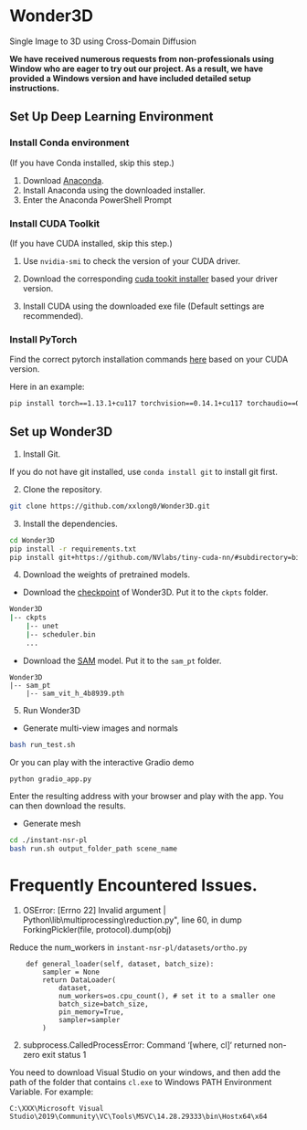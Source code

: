 # Wonder3D 
Single Image to 3D using Cross-Domain Diffusion

**We have received numerous requests from non-professionals using Window who are eager to try out our project. 
As a result, we have provided a Windows version and have included detailed setup instructions.**

## Set Up Deep Learning Environment

### Install Conda environment
(If you have Conda installed, skip this step.)

1. Download [Anaconda](https://www.anaconda.com/download#downloads).
2. Install Anaconda using the downloaded installer.
3. Enter the Anaconda PowerShell Prompt


### Install CUDA Toolkit
(If you have CUDA installed, skip this step.)

1. Use  ``nvidia-smi`` to check the version of your CUDA driver. 
2. Download the corresponding [cuda tookit installer](https://developer.nvidia.com/cuda-toolkit-archive) based your driver version.

3. Install CUDA using the downloaded exe file (Default settings are recommended).


### Install PyTorch 
Find the correct pytorch installation commands [here](https://pytorch.org/get-started/previous-versions/) based on your CUDA version.


Here in an example:
```bash
pip install torch==1.13.1+cu117 torchvision==0.14.1+cu117 torchaudio==0.13.1 --extra-index-url https://download.pytorch.org/whl/cu117
```

## Set up Wonder3D
1. Install Git.

If you do not have git installed, use ```conda install git``` to install git first.

2. Clone the repository.
```bash
git clone https://github.com/xxlong0/Wonder3D.git
```

3. Install the dependencies.
```bash
cd Wonder3D
pip install -r requirements.txt
pip install git+https://github.com/NVlabs/tiny-cuda-nn/#subdirectory=bindings/torch
```

4. Download the weights of pretrained models.
* Download the [checkpoint](https://connecthkuhk-my.sharepoint.com/personal/xxlong_connect_hku_hk/_layouts/15/onedrive.aspx?id=%2Fpersonal%2Fxxlong%5Fconnect%5Fhku%5Fhk%2FDocuments%2Fwonder3d%2Fpretrained%2Dweights%2Fckpts&ga=1) of Wonder3D. 
Put it to the ``ckpts`` folder.
```bash
Wonder3D
|-- ckpts
    |-- unet
    |-- scheduler.bin
    ...
```
* Download the [SAM](https://huggingface.co/spaces/abhishek/StableSAM/blob/main/sam_vit_h_4b8939.pth) model. Put it to the ``sam_pt`` folder.
```
Wonder3D
|-- sam_pt
    |-- sam_vit_h_4b8939.pth
```

5. Run Wonder3D
* Generate multi-view images and normals
```bash
bash run_test.sh
```

Or you can play with the interactive Gradio demo
```
python gradio_app.py
```
Enter the resulting address with your browser and play with the app. You can then download the results.


* Generate mesh
```bash
cd ./instant-nsr-pl
bash run.sh output_folder_path scene_name
```

# Frequently Encountered Issues.
1. OSError: [Errno 22] Invalid argument | Python\lib\multiprocessing\reduction.py", line 60, in dump
ForkingPickler(file, protocol).dump(obj)

Reduce the num_workers in `instant-nsr-pl/datasets/ortho.py`
```angular2html
    def general_loader(self, dataset, batch_size):
        sampler = None
        return DataLoader(
            dataset, 
            num_workers=os.cpu_count(), # set it to a smaller one
            batch_size=batch_size,
            pin_memory=True,
            sampler=sampler
        )
```

2. subprocess.CalledProcessError: Command ‘[where, cl]‘ returned non-zero exit status 1

You need to download Visual Studio on your windows, and then add the path of the folder that contains ``cl.exe`` to  Windows PATH Environment Variable.
For example:
``` 
C:\XXX\Microsoft Visual Studio\2019\Community\VC\Tools\MSVC\14.28.29333\bin\Hostx64\x64
```
